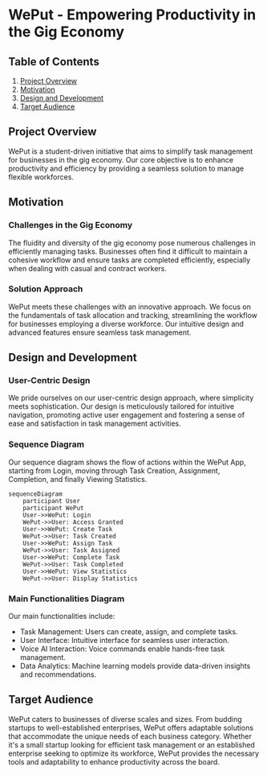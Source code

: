 
# WePut - Empowering Productivity in the Gig Economy

## Table of Contents
1. [Project Overview](#project-overview)
2. [Motivation](#motivation)
3. [Design and Development](#design-and-development)
4. [Target Audience](#target-audience)

## Project Overview
WePut is a student-driven initiative that aims to simplify task management for businesses in the gig economy. Our core objective is to enhance productivity and efficiency by providing a seamless solution to manage flexible workforces.

## Motivation
### Challenges in the Gig Economy
The fluidity and diversity of the gig economy pose numerous challenges in efficiently managing tasks. Businesses often find it difficult to maintain a cohesive workflow and ensure tasks are completed efficiently, especially when dealing with casual and contract workers.

### Solution Approach
WePut meets these challenges with an innovative approach. We focus on the fundamentals of task allocation and tracking, streamlining the workflow for businesses employing a diverse workforce. Our intuitive design and advanced features ensure seamless task management.

## Design and Development
### User-Centric Design
We pride ourselves on our user-centric design approach, where simplicity meets sophistication. Our design is meticulously tailored for intuitive navigation, promoting active user engagement and fostering a sense of ease and satisfaction in task management activities.

### Sequence Diagram
Our sequence diagram shows the flow of actions within the WePut App, starting from Login, moving through Task Creation, Assignment, Completion, and finally Viewing Statistics.
```mermaid
sequenceDiagram
    participant User
    participant WePut
    User->>WePut: Login
    WePut->>User: Access Granted
    User->>WePut: Create Task
    WePut->>User: Task Created
    User->>WePut: Assign Task
    WePut->>User: Task Assigned
    User->>WePut: Complete Task
    WePut->>User: Task Completed
    User->>WePut: View Statistics
    WePut->>User: Display Statistics

```

### Main Functionalities Diagram
Our main functionalities include:
- Task Management: Users can create, assign, and complete tasks.
- User Interface: Intuitive interface for seamless user interaction.
- Voice AI Interaction: Voice commands enable hands-free task management.
- Data Analytics: Machine learning models provide data-driven insights and recommendations.

## Target Audience
WePut caters to businesses of diverse scales and sizes. From budding startups to well-established enterprises, WePut offers adaptable solutions that accommodate the unique needs of each business category. Whether it's a small startup looking for efficient task management or an established enterprise seeking to optimize its workforce, WePut provides the necessary tools and adaptability to enhance productivity across the board.
